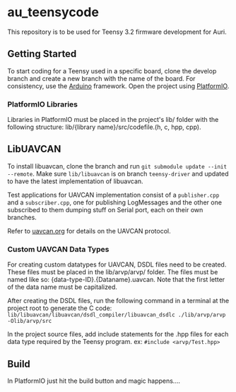 # au_teensycode

This repository is to be used for Teensy 3.2 firmware development for Auri.

## Getting Started

To start coding for a Teensy used in a specific board, clone the develop branch and 
create a new branch with the name of the board. For consistency, use the [Arduino](arduino.cc)
framework. Open the project using [PlatformIO](platformio.org).

### PlatformIO Libraries

Libraries in PlatformIO must be placed in the project's lib/ folder with the following structure:
lib/{library name}/src/codefile.(h, c, hpp, cpp).

## LibUAVCAN

To install libuavcan, clone the branch and run `git submodule update --init --remote`.
Make sure `lib/libuavcan` is on branch `teensy-driver` and updated to have the latest
implementation of libuavcan.

Test applications for UAVCAN implementation consist of a `publisher.cpp`
and a `subscriber.cpp`, one for publishing LogMessages and the other one subscribed to
them dumping stuff on Serial port, each on their own branches.

Refer to [uavcan.org](uavcan.org) for details on the UAVCAN protocol.

### Custom UAVCAN Data Types

For creating custom datatypes for UAVCAN, DSDL files need to be created. These files
must be placed in the lib/arvp/arvp/ folder. The files must be named like so:
{data-type-ID}.{Dataname}.uavcan. Note that the first letter of the data name must
be capitalized.

After creating the DSDL files, run the following command in a terminal at the project
root to generate the C code: 
`lib/libuavcan/libuavcan/dsdl_compiler/libuavcan_dsdlc ./lib/arvp/arvp -Olib/arvp/src`

In the project source files, add include statements for the .hpp files for each
data type required by the Teensy program. ex: `#include <arvp/Test.hpp>`

## Build

In PlatformIO just hit the build button and magic happens....
